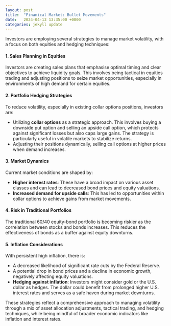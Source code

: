 ```yaml
---
layout: post
title:  "Finanical Market: Bullet Movements"
date:   2024-04-13 13:35:00 +0000
categories: jekyll update
---
```


Investors are employing several strategies to manage market volatility, with a focus on both equities and hedging techniques:

#### 1. **Sales Planning in Equities**
Investors are creating sales plans that emphasise optimal timing and clear objectives to achieve liquidity goals. This involves being tactical in equities trading and adjusting positions to seize market opportunities, especially in environments of high demand for certain equities.

#### 2. **Portfolio Hedging Strategies**
To reduce volatility, especially in existing collar options positions, investors are:
   - Utilizing **collar options** as a strategic approach. This involves buying a downside put option and selling an upside call option, which protects against significant losses but also caps large gains. The strategy is particularly useful in volatile markets to stabilize returns.
   - Adjusting their positions dynamically, selling call options at higher prices when demand increases.

#### 3. **Market Dynamics**
Current market conditions are shaped by:
   - **Higher interest rates**: These have a broad impact on various asset classes and can lead to decreased bond prices and equity valuations.
   - **Increased demand for upside calls**: This has led to opportunities within collar options to achieve gains from market movements.

#### 4. **Risk in Traditional Portfolios**
The traditional 60/40 equity-bond portfolio is becoming riskier as the correlation between stocks and bonds increases. This reduces the effectiveness of bonds as a buffer against equity downturns.

#### 5. **Inflation Considerations**
With persistent high inflation, there is:
   - A decreased likelihood of significant rate cuts by the Federal Reserve.
   - A potential drop in bond prices and a decline in economic growth, negatively affecting equity valuations.
   - **Hedging against inflation**: Investors might consider gold or the U.S. dollar as hedges. The dollar could benefit from prolonged higher U.S. interest rates and serves as a safe haven during market downturns.

These strategies reflect a comprehensive approach to managing volatility through a mix of asset allocation adjustments, tactical trading, and hedging techniques, while being mindful of broader economic indicators like inflation and interest rates.